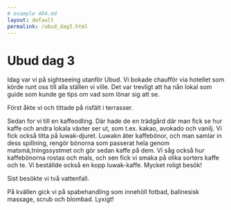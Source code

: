 ```yaml
---
# example 404.md
layout: default
permalink: /ubud_dag3.html
---
```


# Ubud dag 3

Idag var vi på sightseeing utanför Ubud. Vi bokade chaufför via hotellet som körde runt oss till alla ställen vi ville. Det var trevligt att ha nån lokal som guide som kunde ge tips om vad som lönar sig att se.

Först åkte vi och tittade på risfält i terrasser.

Sedan for vi till en kaffeodling. Där hade de en trädgård där man fick se hur kaffe och andra lokala växter ser ut, som t.ex. kakao, avokado och vanilj. Vi fick också titta på luwak-djuret. Luwakn äter kaffebönor, och man samlar in dess spillning, rengör bönorna som passerat hela genom matsmä,tningssystmet och gör sedan kaffe på dem. Vi såg också hur kaffebönorna rostas och mals, och sen fick vi smaka på olika sorters kaffe och te. Vi beställde också en kopp luwak-kaffe. Mycket roligt besök!

Sist besökte vi två vattenfall.

På kvällen gick vi på spabehandling som innehöll fotbad, balinesisk massage, scrub och blombad. Lyxigt!
 
